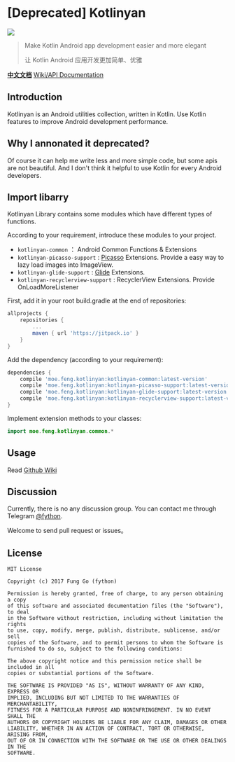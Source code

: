 # [Deprecated] Kotlinyan

[![](https://jitpack.io/v/moe.feng/kotlinyan.svg)](https://jitpack.io/#moe.feng/kotlinyan)

> Make Kotlin Android app development easier and more elegant
>
> 让 Kotlin Android 应用开发更加简单、优雅

[**中文文档**](README-CN.md) [Wiki/API Documentation](https://github.com/fython/Kotlinyan/wiki)

## Introduction

Kotlinyan is an Android utilities collection, written in Kotlin. Use Kotlin features to improve Android development performance.

## Why I annonated it deprecated?

Of course it can help me write less and more simple code, but some apis are not beautiful. And I don't think it helpful to use Kotlin for every Android developers.

## Import libarry

Kotlinyan Library contains some modules which have different types of functions.

According to your requirement, introduce these modules to your project.

- `kotlinyan-common` ： Android Common Functions & Extensions
- `kotlinyan-picasso-support` : [Picasso](https://github.com/square/picasso) Extensions. Provide a easy way to lazy load images into ImageView.
- `kotlinyan-glide-support` : [Glide](https://github.com/bumptech/glide) Extensions.
- `kotlinyan-recyclerview-support` : RecyclerView Extensions. Provide OnLoadMoreListener

First, add it in your root build.gradle at the end of repositories:

```gradle
allprojects {
	repositories {
		...
		maven { url 'https://jitpack.io' }
	}
}
```

Add the dependency (according to your requirement):

```gradle
dependencies {
    compile 'moe.feng.kotlinyan:kotlinyan-common:latest-version'
    compile 'moe.feng.kotlinyan:kotlinyan-picasso-support:latest-version'
    compile 'moe.feng.kotlinyan:kotlinyan-glide-support:latest-version'
    compile 'moe.feng.kotlinyan:kotlinyan-recyclerview-support:latest-version'
}
```

Implement extension methods to your classes:

```kotlin
import moe.feng.kotlinyan.common.*
```

## Usage

Read [Github Wiki](https://github.com/fython/Kotlinyan/wiki)

## Discussion

Currently, there is no any discussion group. You can contact me through Telegram [@fython](https://t.me/fython).

Welcome to send pull request or issues。

## License

```
MIT License

Copyright (c) 2017 Fung Go (fython)

Permission is hereby granted, free of charge, to any person obtaining a copy
of this software and associated documentation files (the "Software"), to deal
in the Software without restriction, including without limitation the rights
to use, copy, modify, merge, publish, distribute, sublicense, and/or sell
copies of the Software, and to permit persons to whom the Software is
furnished to do so, subject to the following conditions:

The above copyright notice and this permission notice shall be included in all
copies or substantial portions of the Software.

THE SOFTWARE IS PROVIDED "AS IS", WITHOUT WARRANTY OF ANY KIND, EXPRESS OR
IMPLIED, INCLUDING BUT NOT LIMITED TO THE WARRANTIES OF MERCHANTABILITY,
FITNESS FOR A PARTICULAR PURPOSE AND NONINFRINGEMENT. IN NO EVENT SHALL THE
AUTHORS OR COPYRIGHT HOLDERS BE LIABLE FOR ANY CLAIM, DAMAGES OR OTHER
LIABILITY, WHETHER IN AN ACTION OF CONTRACT, TORT OR OTHERWISE, ARISING FROM,
OUT OF OR IN CONNECTION WITH THE SOFTWARE OR THE USE OR OTHER DEALINGS IN THE
SOFTWARE.
```
